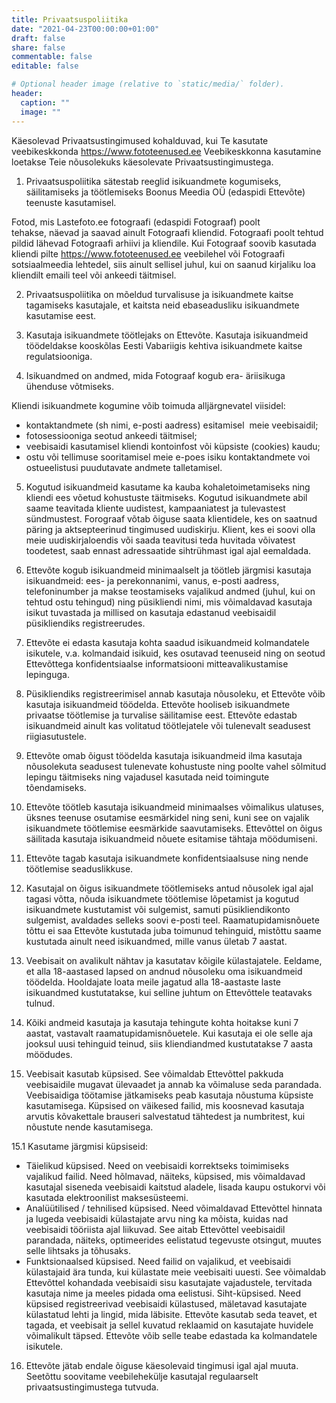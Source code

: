 ```yaml
---
title: Privaatsuspoliitika
date: "2021-04-23T00:00:00+01:00"
draft: false
share: false
commentable: false
editable: false

# Optional header image (relative to `static/media/` folder).
header:
  caption: ""
  image: ""
---
```

Käesolevad Privaatsustingimused kohalduvad, kui Te kasutate veebikeskkonda https://www.fototeenused.ee Veebikeskkonna kasutamine loetakse Teie nõusolekuks käesolevate Privaatsustingimustega.

1. Privaatsuspoliitika sätestab reeglid isikuandmete kogumiseks, säilitamiseks ja töötlemiseks Boonus Meedia OÜ (edaspidi Ettevõte) teenuste kasutamisel.

Fotod, mis Lastefoto.ee fotograafi (edaspidi Fotograaf) poolt tehakse, näevad ja saavad ainult Fotograafi kliendid. Fotograafi poolt tehtud pildid lähevad Fotograafi arhiivi ja kliendile.
Kui Fotograaf soovib kasutada kliendi pilte https://www.fototeenused.ee veebilehel või Fotograafi sotsiaalmeedia lehtedel, siis ainult sellisel juhul, kui on saanud kirjaliku loa kliendilt emaili teel või ankeedi täitmisel.

2. Privaatsuspoliitika on mõeldud turvalisuse ja isikuandmete kaitse tagamiseks kasutajale, et kaitsta neid ebaseadusliku isikuandmete kasutamise eest.

3. Kasutaja isikuandmete töötlejaks on Ettevõte. Kasutaja isikuandmeid töödeldakse kooskõlas Eesti Vabariigis kehtiva isikuandmete kaitse regulatsiooniga.

4. Isikuandmed on andmed, mida Fotograaf kogub era- äriisikuga ühenduse võtmiseks.

Kliendi isikuandmete kogumine võib toimuda alljärgnevatel viisidel:

- kontaktandmete (sh nimi, e-posti aadress) esitamisel  meie veebisaidil;
- fotosessiooniga seotud ankeedi täitmisel;
- veebisaidi kasutamisel kliendi kontoinfost või küpsiste (cookies) kaudu;
- ostu või tellimuse sooritamisel meie e-poes isiku kontaktandmete voi ostueelistusi puudutavate andmete talletamisel.

5. Kogutud isikuandmeid kasutame ka kauba kohaletoimetamiseks ning kliendi ees võetud kohustuste täitmiseks.
Kogutud isikuandmete abil saame teavitada kliente uudistest, kampaaniatest ja tulevastest sündmustest. Forograaf võtab õiguse saata klientidele, kes on saatnud päring ja aktsepteerinud tingimused uudiskirju. Klient, kes ei soovi olla meie uudiskirjaloendis või saada teavitusi teda huvitada võivatest toodetest, saab ennast adressaatide sihtrühmast igal ajal eemaldada.

6. Ettevõte kogub isikuandmeid minimaalselt ja töötleb järgmisi kasutaja isikuandmeid: ees- ja perekonnanimi, vanus, e-posti aadress, telefoninumber ja makse teostamiseks vajalikud andmed (juhul, kui on tehtud ostu tehingud) ning püsikliendi nimi, mis võimaldavad kasutaja isikut tuvastada ja millised on kasutaja edastanud veebisaidil püsikliendiks registreerudes.

7. Ettevõte ei edasta kasutaja kohta saadud isikuandmeid kolmandatele isikutele, v.a. kolmandaid isikuid, kes osutavad teenuseid ning on seotud Ettevõttega konfidentsiaalse informatsiooni mitteavalikustamise lepinguga.

8. Püsikliendiks registreerimisel annab kasutaja nõusoleku, et Ettevõte võib kasutaja isikuandmeid töödelda. Ettevõte hooliseb isikuandmete privaatse töötlemise ja turvalise säilitamise eest. Ettevõte edastab isikuandmeid ainult kas volitatud töötlejatele või tulenevalt seadusest riigiasutustele.

9. Ettevõte omab õigust töödelda kasutaja isikuandmeid ilma kasutaja nõusolekuta seadusest tulenevate kohustuste ning poolte vahel sõlmitud lepingu täitmiseks ning vajadusel kasutada neid toimingute tõendamiseks.

10. Ettevõte töötleb kasutaja isikuandmeid minimaalses võimalikus ulatuses, üksnes teenuse osutamise eesmärkidel ning seni, kuni see on vajalik isikuandmete töötlemise eesmärkide saavutamiseks. Ettevõttel on õigus säilitada kasutaja isikuandmeid nõuete esitamise tähtaja möödumiseni.

11. Ettevõte tagab kasutaja isikuandmete konfidentsiaalsuse ning nende töötlemise seaduslikkuse.

12. Kasutajal on õigus isikuandmete töötlemiseks antud nõusolek igal ajal tagasi võtta, nõuda isikuandmete töötlemise lõpetamist ja kogutud isikuandmete kustutamist või sulgemist, samuti püsikliendikonto sulgemist, avaldades selleks soovi e-posti teel. Raamatupidamisnõuete tõttu ei saa Ettevõte kustutada juba toimunud tehinguid, mistõttu saame kustutada ainult need isikuandmed, mille vanus ületab 7 aastat.

13. Veebisait on avalikult nähtav ja kasutatav kõigile külastajatele. Eeldame, et alla 18-aastased lapsed on andnud nõusoleku oma isikuandmeid töödelda. Hooldajate loata meile jagatud alla 18-aastaste laste isikuandmed kustutatakse, kui selline juhtum on Ettevõttele teatavaks tulnud.

14. Kõiki andmeid kasutaja ja kasutaja tehingute kohta hoitakse kuni 7 aastat, vastavalt raamatupidamisnõuetele. Kui kasutaja ei ole selle aja jooksul uusi tehinguid teinud, siis kliendiandmed kustutatakse 7 aasta möödudes.

15. Veebisait kasutab küpsised. See võimaldab Ettevõttel pakkuda veebisaidile mugavat ülevaadet ja annab ka võimaluse seda parandada. Veebisaidiga töötamise jätkamiseks peab kasutaja nõustuma küpsiste kasutamisega.
Küpsised on väikesed failid, mis koosnevad kasutaja arvutis kõvakettale brauseri salvestatud tähtedest ja numbritest, kui nõustute nende kasutamisega.

15.1 Kasutame järgmisi küpsiseid:
- Täielikud küpsised. Need on veebisaidi korrektseks toimimiseks vajalikud failid. Need hõlmavad, näiteks, küpsised, mis võimaldavad kasutajal siseneda veebisaidi kaitstud aladele, lisada kaupu ostukorvi või kasutada elektroonilist maksesüsteemi.
- Analüütilised / tehnilised küpsised. Need võimaldavad Ettevõttel hinnata ja lugeda veebisaidi külastajate arvu ning ka mõista, kuidas nad veebisaidi tööriista ajal liikuvad. See aitab Ettevõttel veebisaidil parandada, näiteks, optimeerides eelistatud tegevuste otsingut, muutes selle lihtsaks ja tõhusaks.
- Funktsionaalsed küpsised. Need failid on vajalikud, et veebisaidi külastajaid ära tunda, kui külastate meie veebisaiti uuesti. See võimaldab Ettevõttel kohandada veebisaidi sisu kasutajate vajadustele, tervitada kasutaja nime ja meeles pidada oma eelistusi.
Siht-küpsised. Need küpsised registreerivad veebisaidi külastused, mäletavad kasutajate külastatud lehti ja lingid, mida läbisite. Ettevõte kasutab seda teavet, et tagada, et veebisait ja sellel kuvatud reklaamid on kasutajate huvidele võimalikult täpsed. Ettevõte võib selle teabe edastada ka kolmandatele isikutele.

16. Ettevõte jätab endale õiguse käesolevaid tingimusi igal ajal muuta. Seetõttu soovitame veebilehekülje kasutajal regulaarselt privaatsustingimustega tutvuda.